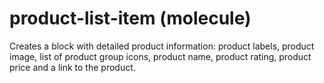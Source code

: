 # product-list-item (molecule)

Creates a block with detailed product information: product labels, product image, list of product group icons, product name, product rating, product price and a link to the product. 